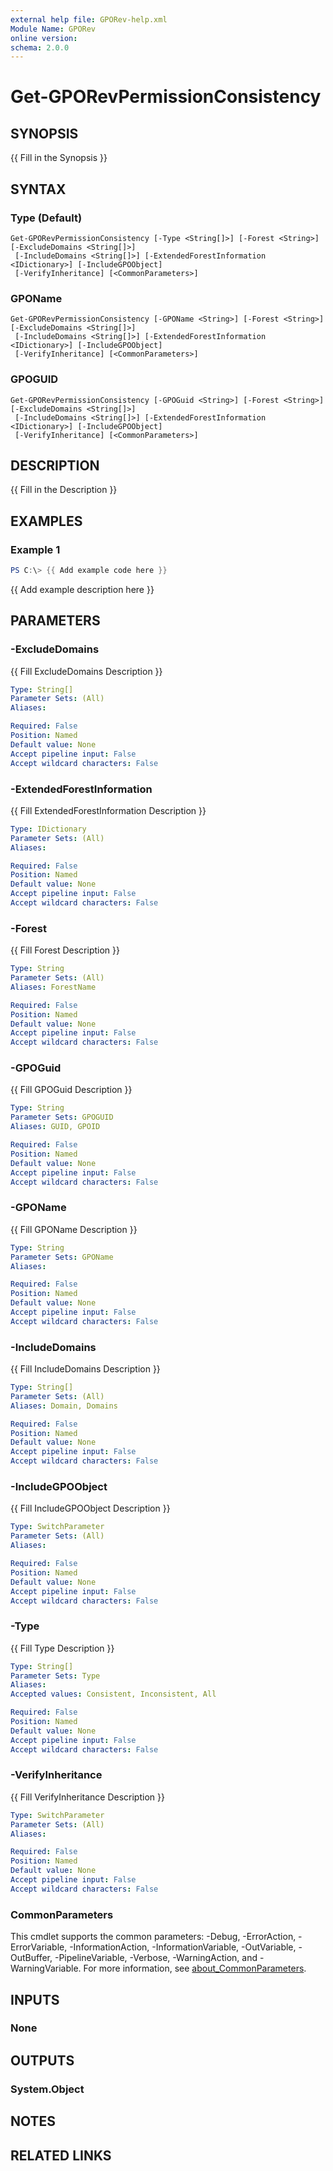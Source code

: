 ```yaml
---
external help file: GPORev-help.xml
Module Name: GPORev
online version:
schema: 2.0.0
---
```


# Get-GPORevPermissionConsistency

## SYNOPSIS
{{ Fill in the Synopsis }}

## SYNTAX

### Type (Default)
```
Get-GPORevPermissionConsistency [-Type <String[]>] [-Forest <String>] [-ExcludeDomains <String[]>]
 [-IncludeDomains <String[]>] [-ExtendedForestInformation <IDictionary>] [-IncludeGPOObject]
 [-VerifyInheritance] [<CommonParameters>]
```

### GPOName
```
Get-GPORevPermissionConsistency [-GPOName <String>] [-Forest <String>] [-ExcludeDomains <String[]>]
 [-IncludeDomains <String[]>] [-ExtendedForestInformation <IDictionary>] [-IncludeGPOObject]
 [-VerifyInheritance] [<CommonParameters>]
```

### GPOGUID
```
Get-GPORevPermissionConsistency [-GPOGuid <String>] [-Forest <String>] [-ExcludeDomains <String[]>]
 [-IncludeDomains <String[]>] [-ExtendedForestInformation <IDictionary>] [-IncludeGPOObject]
 [-VerifyInheritance] [<CommonParameters>]
```

## DESCRIPTION
{{ Fill in the Description }}

## EXAMPLES

### Example 1
```powershell
PS C:\> {{ Add example code here }}
```

{{ Add example description here }}

## PARAMETERS

### -ExcludeDomains
{{ Fill ExcludeDomains Description }}

```yaml
Type: String[]
Parameter Sets: (All)
Aliases:

Required: False
Position: Named
Default value: None
Accept pipeline input: False
Accept wildcard characters: False
```

### -ExtendedForestInformation
{{ Fill ExtendedForestInformation Description }}

```yaml
Type: IDictionary
Parameter Sets: (All)
Aliases:

Required: False
Position: Named
Default value: None
Accept pipeline input: False
Accept wildcard characters: False
```

### -Forest
{{ Fill Forest Description }}

```yaml
Type: String
Parameter Sets: (All)
Aliases: ForestName

Required: False
Position: Named
Default value: None
Accept pipeline input: False
Accept wildcard characters: False
```

### -GPOGuid
{{ Fill GPOGuid Description }}

```yaml
Type: String
Parameter Sets: GPOGUID
Aliases: GUID, GPOID

Required: False
Position: Named
Default value: None
Accept pipeline input: False
Accept wildcard characters: False
```

### -GPOName
{{ Fill GPOName Description }}

```yaml
Type: String
Parameter Sets: GPOName
Aliases:

Required: False
Position: Named
Default value: None
Accept pipeline input: False
Accept wildcard characters: False
```

### -IncludeDomains
{{ Fill IncludeDomains Description }}

```yaml
Type: String[]
Parameter Sets: (All)
Aliases: Domain, Domains

Required: False
Position: Named
Default value: None
Accept pipeline input: False
Accept wildcard characters: False
```

### -IncludeGPOObject
{{ Fill IncludeGPOObject Description }}

```yaml
Type: SwitchParameter
Parameter Sets: (All)
Aliases:

Required: False
Position: Named
Default value: None
Accept pipeline input: False
Accept wildcard characters: False
```

### -Type
{{ Fill Type Description }}

```yaml
Type: String[]
Parameter Sets: Type
Aliases:
Accepted values: Consistent, Inconsistent, All

Required: False
Position: Named
Default value: None
Accept pipeline input: False
Accept wildcard characters: False
```

### -VerifyInheritance
{{ Fill VerifyInheritance Description }}

```yaml
Type: SwitchParameter
Parameter Sets: (All)
Aliases:

Required: False
Position: Named
Default value: None
Accept pipeline input: False
Accept wildcard characters: False
```

### CommonParameters
This cmdlet supports the common parameters: -Debug, -ErrorAction, -ErrorVariable, -InformationAction, -InformationVariable, -OutVariable, -OutBuffer, -PipelineVariable, -Verbose, -WarningAction, and -WarningVariable. For more information, see [about_CommonParameters](http://go.microsoft.com/fwlink/?LinkID=113216).

## INPUTS

### None

## OUTPUTS

### System.Object
## NOTES

## RELATED LINKS
